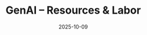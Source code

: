 ---
layout: lecture
published: true    # jekyll on to ensure lecture content is rendered
released: true    # custom variable to display link on webpage
number: 7
week: 7
date: 2025-10-09
presented_by: Lisa Yan
title: GenAI – Resources & Labor
files:
  slides: 
  survey: 
    name:
    link: 
    required: 
  additional_files:
readings:
  - name: "Big Tech Told Kids to Code. The Jobs Didn't Follow."
    link: "https://www.nytimes.com/2025/09/29/podcasts/the-daily/big-tech-told-kids-to-code-the-jobs-didnt-follow.html"
    author: "Michael Barbaro"
    target: blank
    publisher: "The New York Times"
    year: "2025"
    type: required
    is_h195: false
    edpost:

  - name: "Digital Piecework"
    link: "https://www.dissentmagazine.org/article/digital-piecework/"
    author: "Veena Dubal"
    target: blank
    publisher: 
    year: "2020"
    type: required
    is_h195: true
    edpost:

  - name: "The New Jim Crow [Introduction]."
    link: "https://drive.google.com/file/d/1rFdZ3Y1ke8_Xq41ZZYERuQzipiy4gwBs/view?usp=drive_link"
    author: "Michelle Alexander"
    target: blank
    publisher: 
    year: "2010"
    type: required
    is_h195: true
    edpost:


--- 